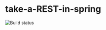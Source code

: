 # take-a-REST-in-spring

![Build status](https://travis-ci.org/flushdia/take-a-REST-in-spring.svg?branch=master)
